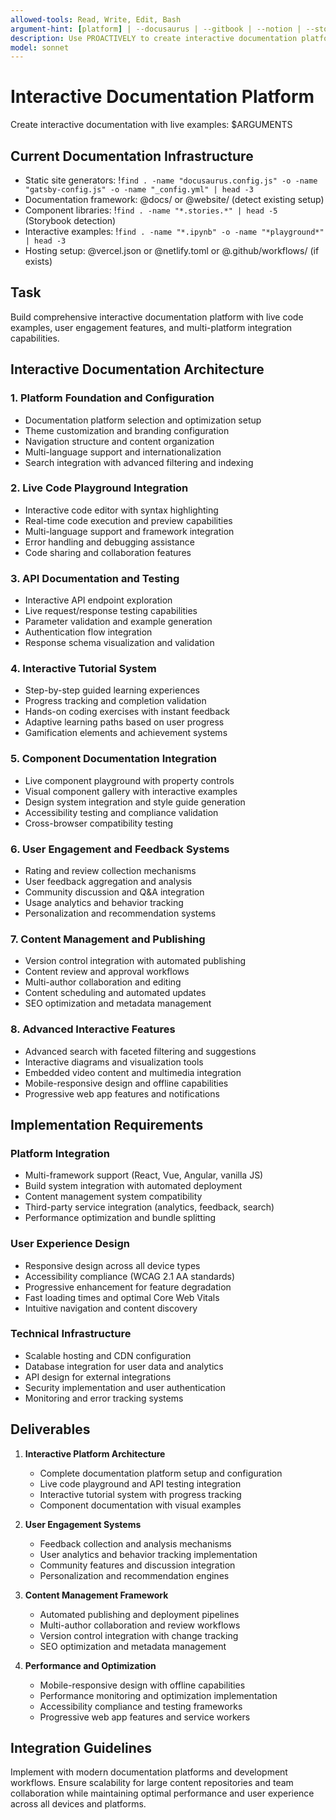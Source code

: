 ```yaml
---
allowed-tools: Read, Write, Edit, Bash
argument-hint: [platform] | --docusaurus | --gitbook | --notion | --storybook | --jupyter | --comprehensive
description: Use PROACTIVELY to create interactive documentation platforms with live examples, code playgrounds, and user engagement features
model: sonnet
---
```


# Interactive Documentation Platform

Create interactive documentation with live examples: $ARGUMENTS

## Current Documentation Infrastructure

- Static site generators: !`find . -name "docusaurus.config.js" -o -name "gatsby-config.js" -o -name "_config.yml" | head -3`
- Documentation framework: @docs/ or @website/ (detect existing setup)
- Component libraries: !`find . -name "*.stories.*" | head -5` (Storybook detection)
- Interactive examples: !`find . -name "*.ipynb" -o -name "*playground*" | head -3`
- Hosting setup: @vercel.json or @netlify.toml or @.github/workflows/ (if exists)

## Task

Build comprehensive interactive documentation platform with live code examples, user engagement features, and multi-platform integration capabilities.

## Interactive Documentation Architecture

### 1. Platform Foundation and Configuration
- Documentation platform selection and optimization setup
- Theme customization and branding configuration
- Navigation structure and content organization
- Multi-language support and internationalization
- Search integration with advanced filtering and indexing

### 2. Live Code Playground Integration
- Interactive code editor with syntax highlighting
- Real-time code execution and preview capabilities
- Multi-language support and framework integration
- Error handling and debugging assistance
- Code sharing and collaboration features

### 3. API Documentation and Testing
- Interactive API endpoint exploration
- Live request/response testing capabilities
- Parameter validation and example generation
- Authentication flow integration
- Response schema visualization and validation

### 4. Interactive Tutorial System
- Step-by-step guided learning experiences
- Progress tracking and completion validation
- Hands-on coding exercises with instant feedback
- Adaptive learning paths based on user progress
- Gamification elements and achievement systems

### 5. Component Documentation Integration
- Live component playground with property controls
- Visual component gallery with interactive examples
- Design system integration and style guide generation
- Accessibility testing and compliance validation
- Cross-browser compatibility testing

### 6. User Engagement and Feedback Systems
- Rating and review collection mechanisms
- User feedback aggregation and analysis
- Community discussion and Q&A integration
- Usage analytics and behavior tracking
- Personalization and recommendation systems

### 7. Content Management and Publishing
- Version control integration with automated publishing
- Content review and approval workflows
- Multi-author collaboration and editing
- Content scheduling and automated updates
- SEO optimization and metadata management

### 8. Advanced Interactive Features
- Advanced search with faceted filtering and suggestions
- Interactive diagrams and visualization tools
- Embedded video content and multimedia integration
- Mobile-responsive design and offline capabilities
- Progressive web app features and notifications

## Implementation Requirements

### Platform Integration
- Multi-framework support (React, Vue, Angular, vanilla JS)
- Build system integration with automated deployment
- Content management system compatibility
- Third-party service integration (analytics, feedback, search)
- Performance optimization and bundle splitting

### User Experience Design
- Responsive design across all device types
- Accessibility compliance (WCAG 2.1 AA standards)
- Progressive enhancement for feature degradation
- Fast loading times and optimal Core Web Vitals
- Intuitive navigation and content discovery

### Technical Infrastructure
- Scalable hosting and CDN configuration
- Database integration for user data and analytics
- API design for external integrations
- Security implementation and user authentication
- Monitoring and error tracking systems

## Deliverables

1. **Interactive Platform Architecture**
   - Complete documentation platform setup and configuration
   - Live code playground and API testing integration
   - Interactive tutorial system with progress tracking
   - Component documentation with visual examples

2. **User Engagement Systems**
   - Feedback collection and analysis mechanisms
   - User analytics and behavior tracking implementation
   - Community features and discussion integration
   - Personalization and recommendation engines

3. **Content Management Framework**
   - Automated publishing and deployment pipelines
   - Multi-author collaboration and review workflows
   - Version control integration with change tracking
   - SEO optimization and metadata management

4. **Performance and Optimization**
   - Mobile-responsive design with offline capabilities
   - Performance monitoring and optimization implementation
   - Accessibility compliance and testing frameworks
   - Progressive web app features and service workers

## Integration Guidelines

Implement with modern documentation platforms and development workflows. Ensure scalability for large content repositories and team collaboration while maintaining optimal performance and user experience across all devices and platforms.
